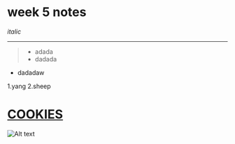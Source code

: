 # week 5 notes

*italic*

---
 >- adada
 >- dadada
 - dadadaw

1.yang
2.sheep

# [COOKIES](https://images.aws.nestle.recipes/resized/5b069c3ed2feea79377014f6766fcd49_Original_NTH_Chocolate_Chip_Cookie_1080_850.jpg)

![Alt text](https://images.aws.nestle.recipes/resized/5b069c3ed2feea79377014f6766fcd49_Original_NTH_Chocolate_Chip_Cookie_1080_850.jpg)
